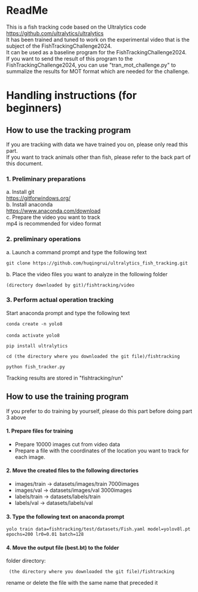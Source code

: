 # ReadMe
This is a fish tracking code based on the Ultralytics code https://github.com/ultralytics/ultralytics  
It has been trained and tuned to work on the experimental video that is the subject of the FishTrackingChallenge2024.  
It can be used as a baseline program for the FishTrackingChallenge2024.  
If you want to send the result of this program to the FishTrackingChallenge2024, you can use "tran_mot_challenge.py" to summalize the results for MOT format which are needed for the challenge.  

# Handling instructions (for beginners)

## How to use the tracking program
If you are tracking with data we have trained you on, please only read this part.  
If you want to track animals other than fish, please refer to the back part of this document.

### 1. Preliminary preparations  
a. Install git  
https://gitforwindows.org/  
b. Install anaconda  
https://www.anaconda.com/download  
c. Prepare the video you want to track  
mp4 is recommended for video format

### 2. preliminary operations
a. Launch a command prompt and type the following text

    git clone https://github.com/huqingrui/ultralytics_fish_tracking.git

b. Place the video files you want to analyze in the following folder  

    (directory downloaded by git)/fishtracking/video

### 3. Perform actual operation tracking

Start anaconda prompt and type the following text

    conda create -n yolo8

    conda activate yolo8　

    pip install ultralytics

    cd (the directory where you downloaded the git file)/fishtracking

    python fish_tracker.py

Tracking results are stored in "fishtracking/run"

## How to use the training program
If you prefer to do training by yourself, please do this part before doing part 3 above


#### 1. Prepare files for training  
* Prepare 10000 images cut from video data 
* Prepare a file with the coordinates of the location you want to track for each image.

#### 2. Move the created files to the following directories  
* images/train -> datasets/images/train   7000images
* images/val -> datasets/images/val       3000images
* labels/train -> datasets/labels/train
* labels/val -> datasets/labels/val

#### 3. Type the following text on anaconda prompt 

    yolo train data=fishtracking/test/datasets/Fish.yaml model=yolov8l.pt epochs=200 lr0=0.01 batch=128

#### 4. Move the output file (best.bt) to the folder  
 folder directory:  

     (the directory where you downloaded the git file)/fishtracking  

 rename or delete the file with the same name that preceded it